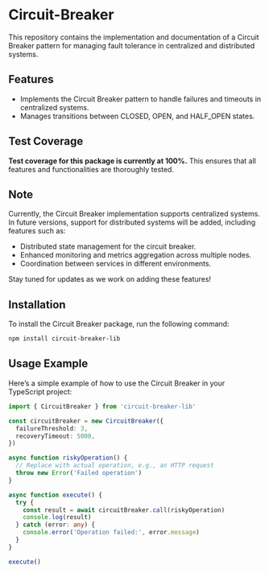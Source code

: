 # Circuit-Breaker

This repository contains the implementation and documentation of a Circuit Breaker pattern for managing fault tolerance in centralized and distributed systems.

## Features

- Implements the Circuit Breaker pattern to handle failures and timeouts in centralized systems.
- Manages transitions between CLOSED, OPEN, and HALF_OPEN states.

## Test Coverage

**Test coverage for this package is currently at 100%.** This ensures that all features and functionalities are thoroughly tested.

## Note

Currently, the Circuit Breaker implementation supports centralized systems. In future versions, support for distributed systems will be added, including features such as:

- Distributed state management for the circuit breaker.
- Enhanced monitoring and metrics aggregation across multiple nodes.
- Coordination between services in different environments.

Stay tuned for updates as we work on adding these features!

## Installation

To install the Circuit Breaker package, run the following command:

```bash
npm install circuit-breaker-lib
```

## Usage Example

Here’s a simple example of how to use the Circuit Breaker in your TypeScript project:

```typescript
import { CircuitBreaker } from 'circuit-breaker-lib'

const circuitBreaker = new CircuitBreaker({
  failureThreshold: 3,
  recoveryTimeout: 5000,
})

async function riskyOperation() {
  // Replace with actual operation, e.g., an HTTP request
  throw new Error('Failed operation')
}

async function execute() {
  try {
    const result = await circuitBreaker.call(riskyOperation)
    console.log(result)
  } catch (error: any) {
    console.error('Operation failed:', error.message)
  }
}

execute()
```
